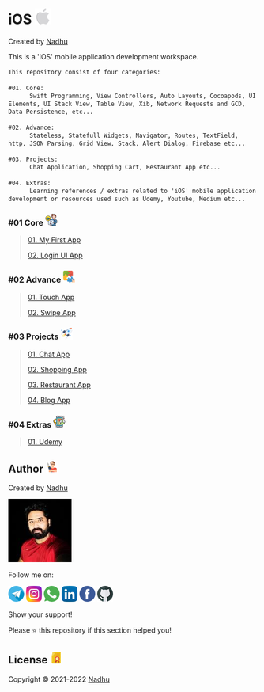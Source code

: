 # iOS [<img src="https://github.com/iamnadhu/iOS/blob/master/Resources/ios-icon.png">](https://github.com/iamnadhu/iOS)
Created by [Nadhu](https://linktr.ee/iamnadhu)

This is a 'iOS' mobile application development workspace.


```
This repository consist of four categories:

#01. Core:
      Swift Programming, View Controllers, Auto Layouts, Cocoapods, UI Elements, UI Stack View, Table View, Xib, Network Requests and GCD, Data Persistence, etc...

#02. Advance:
      Stateless, Statefull Widgets, Navigator, Routes, TextField, http, JSON Parsing, Grid View, Stack, Alert Dialog, Firebase etc...

#03. Projects:
      Chat Application, Shopping Cart, Restaurant App etc...

#04. Extras:
      Learning references / extras related to 'iOS' mobile application development or resources used such as Udemy, Youtube, Medium etc...
```


### #01 Core [<img src="https://github.com/iamnadhu/iOS/blob/master/Resources/tutorials-icon.png">](https://github.com/iamnadhu/iOS)
>
> [01. My First App](https://github.com/iamnadhu/iOS/tree/master/Core/My%20First%20App)
>
> [02. Login UI App](https://github.com/iamnadhu/iOS/tree/master/Core/Login%20UI%20App)
>

### #02 Advance [<img src="https://github.com/iamnadhu/iOS/blob/master/Resources/sessions-icon.png">](https://github.com/iamnadhu/iOS)
>
> [01. Touch App](https://github.com/iamnadhu/iOS/tree/master/Advance/Touch%20App)
>
> [02. Swipe App](https://github.com/iamnadhu/iOS/tree/master/Advance/Swipe%20App)
>

### #03 Projects [<img src="https://github.com/iamnadhu/iOS/blob/master/Resources/projects-icon.png">](https://github.com/iamnadhu/iOS)
>
> [01. Chat App](https://github.com/iamnadhu/iOS/tree/master/Projects/Chat%20App)
>
> [02. Shopping App](https://github.com/iamnadhu/iOS/tree/master/Projects/Shopping%20App)
>
> [03. Restaurant App](https://github.com/iamnadhu/iOS/tree/master/Projects/Restaurant%20App)
>
> [04. Blog App](https://github.com/iamnadhu/iOS/tree/master/Projects/Blog%20App)
>

### #04 Extras [<img src="https://github.com/iamnadhu/iOS/blob/master/Resources/extras-icon.png">](https://github.com/iamnadhu/iOS)
>
> [01. Udemy](https://github.com/iamnadhu/iOS/tree/master/Extras/Udemy)
>


## Author [<img src="https://github.com/iamnadhu/iOS/blob/master/Resources/auther-icon.png">](https://linktr.ee/iamnadhu)
Created by [Nadhu](https://linktr.ee/iamnadhu)

[<img src="https://github.com/iamnadhu/iOS/blob/master/Resources/nadhu-icon.jpg">](https://linktr.ee/iamnadhu)

Follow me on: 

[<img src="https://github.com/iamnadhu/iOS/blob/master/Resources/telegram-icon.png">](https://t.me/iamnadhu)
[<img src="https://github.com/iamnadhu/iOS/blob/master/Resources/instagram-icon.png">](https://www.instagram.com/iamnadhu/)
[<img src="https://github.com/iamnadhu/iOS/blob/master/Resources/whatsapp-icon.png">](https://api.whatsapp.com/send?phone=917293451396&lang=en)
[<img src="https://github.com/iamnadhu/iOS/blob/master/Resources/linkedin-icon.png">](https://www.linkedin.com/in/iamnadhu/)
[<img src="https://github.com/iamnadhu/iOS/blob/master/Resources/facebook-icon.png">](https://www.facebook.com/iamnadhu/)
[<img src="https://github.com/iamnadhu/iOS/blob/master/Resources/github-icon.png">](https://github.com/iamnadhu)


Show your support!

Please ⭐️   this repository if this section helped you!


## License [<img src="https://github.com/iamnadhu/iOS/blob/master/Resources/license-icon.png">](https://github.com/iamnadhu/iOS)
Copyright © 2021-2022 [Nadhu](https://linktr.ee/iamnadhu)
